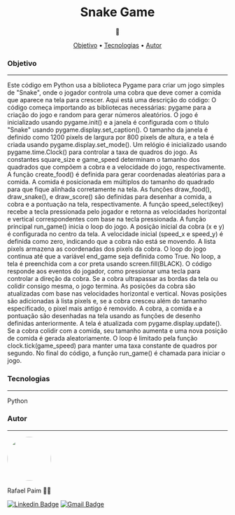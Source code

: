 <h1 align="center">Snake Game</h1>

<p align="center">🐍</p>

<p align="center">
 <a href="#objetivo">Objetivo</a> •
 <a href="#tecnologias">Tecnologias</a> • 
 <a href="#autor">Autor</a>
</p>


### Objetivo
---
<p>Este código em Python usa a biblioteca Pygame para criar um jogo simples de "Snake", onde o jogador controla uma cobra que deve comer a comida que aparece na tela para crescer. Aqui está uma descrição do código:
O código começa importando as bibliotecas necessárias: pygame para a criação do jogo e random para gerar números aleatórios.
O jogo é inicializado usando pygame.init() e a janela é configurada com o título "Snake" usando pygame.display.set_caption(). O tamanho da janela é definido como 1200 pixels de largura por 800 pixels de altura, e a tela é criada usando pygame.display.set_mode(). Um relógio é inicializado usando pygame.time.Clock() para controlar a taxa de quadros do jogo.
As constantes square_size e game_speed determinam o tamanho dos quadrados que compõem a cobra e a velocidade do jogo, respectivamente.
A função create_food() é definida para gerar coordenadas aleatórias para a comida. A comida é posicionada em múltiplos do tamanho do quadrado para que fique alinhada corretamente na tela.
As funções draw_food(), draw_snake(), e draw_score() são definidas para desenhar a comida, a cobra e a pontuação na tela, respectivamente.
A função speed_select(key) recebe a tecla pressionada pelo jogador e retorna as velocidades horizontal e vertical correspondentes com base na tecla pressionada.
A função principal run_game() inicia o loop do jogo. A posição inicial da cobra (x e y) é configurada no centro da tela. A velocidade inicial (speed_x e speed_y) é definida como zero, indicando que a cobra não está se movendo. A lista pixels armazena as coordenadas dos pixels da cobra.
O loop do jogo continua até que a variável end_game seja definida como True. No loop, a tela é preenchida com a cor preta usando screen.fill(BLACK).
O código responde aos eventos do jogador, como pressionar uma tecla para controlar a direção da cobra. Se a cobra ultrapassar as bordas da tela ou colidir consigo mesma, o jogo termina.
As posições da cobra são atualizadas com base nas velocidades horizontal e vertical. Novas posições são adicionadas à lista pixels e, se a cobra cresceu além do tamanho especificado, o pixel mais antigo é removido.
A cobra, a comida e a pontuação são desenhadas na tela usando as funções de desenho definidas anteriormente. A tela é atualizada com pygame.display.update().
Se a cobra colidir com a comida, seu tamanho aumenta e uma nova posição de comida é gerada aleatoriamente.
O loop é limitado pela função clock.tick(game_speed) para manter uma taxa constante de quadros por segundo.
No final do código, a função run_game() é chamada para iniciar o jogo.</p>

### Tecnologias
---

Python

### Autor
---


 <img style="border-radius: 50%;" src="https://avatars.githubusercontent.com/u/91858793?v=4" width="100px;" alt=""/>
 <br />

Rafael Paim 👋🏽

[![Linkedin Badge](https://img.shields.io/badge/-Rafael-blue?style=flat-square&logo=Linkedin&logoColor=white&link=https://www.linkedin.com/in/rafael-paim-78274113b/)](https://www.linkedin.com/in/rafael-paim-78274113b/) 
[![Gmail Badge](https://img.shields.io/badge/-rafapaim92@gmail.com-c14438?style=flat-square&logo=Gmail&logoColor=white&link=mailto:rafapaim92@gmail.com)](mailto:rafapaim92@gmail.com)
